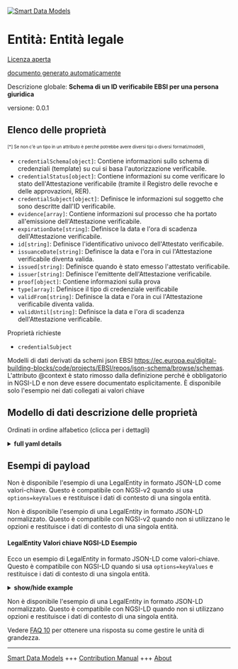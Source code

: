 <!-- 10-Header -->  
[![Smart Data Models](https://smartdatamodels.org/wp-content/uploads/2022/01/SmartDataModels_logo.png "Logo")](https://smartdatamodels.org)  
Entità: Entità legale  
=====================<!-- /10-Header -->  
<!-- 15-License -->  
[Licenza aperta](https://github.com/smart-data-models//dataModel.VerifiableCredentials/blob/master/LegalEntity/LICENSE.md)  
[documento generato automaticamente](https://docs.google.com/presentation/d/e/2PACX-1vTs-Ng5dIAwkg91oTTUdt8ua7woBXhPnwavZ0FxgR8BsAI_Ek3C5q97Nd94HS8KhP-r_quD4H0fgyt3/pub?start=false&loop=false&delayms=3000#slide=id.gb715ace035_0_60)  
<!-- /15-License -->  
<!-- 20-Description -->  
Descrizione globale: **Schema di un ID verificabile EBSI per una persona giuridica**  
versione: 0.0.1  
<!-- /20-Description -->  
<!-- 30-PropertiesList -->  

## Elenco delle proprietà  

<sup><sub>[*] Se non c'è un tipo in un attributo è perché potrebbe avere diversi tipi o diversi formati/modelli</sub></sup>.  
- `credentialSchema[object]`: Contiene informazioni sullo schema di credenziali (template) su cui si basa l'autorizzazione verificabile.  - `credentialStatus[object]`: Contiene informazioni su come verificare lo stato dell'Attestazione verificabile (tramite il Registro delle revoche e delle approvazioni, RER).  - `credentialSubject[object]`: Definisce le informazioni sul soggetto che sono descritte dall'ID verificabile.  - `evidence[array]`: Contiene informazioni sul processo che ha portato all'emissione dell'Attestazione verificabile.  - `expirationDate[string]`: Definisce la data e l'ora di scadenza dell'Attestazione verificabile.  - `id[string]`: Definisce l'identificativo univoco dell'Attestato verificabile.  - `issuanceDate[string]`: Definisce la data e l'ora in cui l'Attestazione verificabile diventa valida.  - `issued[string]`: Definisce quando è stato emesso l'attestato verificabile.  - `issuer[string]`: Definisce l'emittente dell'Attestazione verificabile.  - `proof[object]`: Contiene informazioni sulla prova  - `type[array]`: Definisce il tipo di credenziale verificabile  - `validFrom[string]`: Definisce la data e l'ora in cui l'Attestazione verificabile diventa valida.  - `validUntil[string]`: Definisce la data e l'ora di scadenza dell'Attestazione verificabile.  <!-- /30-PropertiesList -->  
<!-- 35-RequiredProperties -->  
Proprietà richieste  
- `credentialSubject`  <!-- /35-RequiredProperties -->  
<!-- 40-RequiredProperties -->  
Modelli di dati derivati da schemi json EBSI https://ec.europa.eu/digital-building-blocks/code/projects/EBSI/repos/json-schema/browse/schemas. L'attributo @context è stato rimosso dalla definizione perché è obbligatorio in NGSI-LD e non deve essere documentato esplicitamente. È disponibile solo l'esempio nei dati collegati ai valori chiave  
<!-- /40-RequiredProperties -->  
<!-- 50-DataModelHeader -->  
## Modello di dati descrizione delle proprietà  
Ordinati in ordine alfabetico (clicca per i dettagli)  
<!-- /50-DataModelHeader -->  
<!-- 60-ModelYaml -->  
<details><summary><strong>full yaml details</strong></summary>    
```yaml  
LegalEntity:    
  description: Schema of an EBSI Verifiable ID for a legal entity    
  properties:    
    credentialSchema:    
      description: Contains information about the credential schema (template) on which the Verifiable Authorisation is based    
      properties:    
        id:    
          description: Property. References the credential schema (template) stored on the (relevant) Trusted Schemas Registry (TSR) on which the Verifiable Authorisation is based    
          format: uri    
          type: string    
        type:    
          description: Property. Defines credential schema type    
          enum:    
            - FullJsonSchemaValidator2021    
          type: string    
      required:    
        - id    
        - type    
      type: object    
      x-ngsi:    
        type: Property    
    credentialStatus:    
      description: 'Contains information about how to verify the status of the Verifiable Attestation (via the Revocation and Endorsement Registry, RER)'    
      properties:    
        id:    
          description: Property. References record in the Revocation and Endorsement Registry (RER) to enable verification of a Verifiable Attestation’s validity    
          format: uri    
          type: string    
        statusListCredential:    
          description: Property. URL referencing the StatusList2021Credential    
          format: uri    
          type: string    
        statusListIndex:    
          description: Property. Integer expressed as a string. The zero based index value identifies the bit position of the status    
          type: string    
        statusPurpose:    
          description: Property. Purpose of the status entry    
          enum:    
            - revocation    
            - suspension    
          type: string    
        type:    
          description: Property. Defines the Verifiable Credential status type    
          type: string    
      required:    
        - id    
        - type    
      type: object    
      x-ngsi:    
        type: Property    
    credentialSubject:    
      description: Defines information about the subject that is described by the Verifiable ID    
      properties:    
        EORI:    
          description: Property. Economic Operator Registration and Identification (EORI) of Credential Subject (referred to in Commission Implementing Regulation (EU) No 1352/2013)    
          type: string    
        LEI:    
          description: Property. Official legal entity identifier (LEI) of Credential Subject (referred to in Commission Implementing Regulation (EU) No 1247/2012)    
          type: string    
        SEED:    
          description: Property. System for Exchange of Excise Data (SEED) of Credential Subject (i.e. excise number provided in Article 2(12) of Council Regulation (EC) No 389/2012)    
          type: string    
        SIC:    
          description: Property. Standard Industrial Classification (SIC) of Credential Subject (Article 3(1) of Directive 2009/101/EC of the European Parliament and of the Council.)    
          type: string    
        VATRegistration:    
          description: Property. VAT number  of Credential Subject    
          type: string    
        domainName:    
          description: Property. Domain name  of Credential Subject    
          type: string    
        id:    
          description: Property. Defines the DID of the subject that is described by the Verifiable Attestation    
          format: uri    
          type: string    
        identifier:    
          description: Property. Description to be completed    
          items:    
            properties:    
              id:    
                description: Property. Description to be completed    
                format: uri    
                type: string    
              schemeID:    
                description: Property. Description to be completed    
                type: string    
              value:    
                description: Property. Description to be completed    
                type: string    
            type: object    
          type: array    
        legalAddress:    
          description: Property. Official legal address of Credential Subject    
          type: string    
        legalName:    
          description: Property. Official legal name of Credential Subject    
          type: string    
        legalPersonIdentifier:    
          description: Property. National/Legal Identifier of Credential Subject (constructed by the sending Member State in accordance with the technical specifications for the purposes of cross-border identification and which is as persistent as possible in time)    
          type: string    
        taxReference:    
          description: Property. Official tax reference number of Credential Subject    
          type: string    
      required:    
        - id    
        - legalName    
      type: object    
      x-ngsi:    
        type: Property    
    evidence:    
      description: Contains information about the process which resulted in the issuance of the Verifiable Attestation    
      items:    
        properties:    
          documentPresence:    
            items:    
              description: Property. Description to be completed    
              type: string    
            type: array    
          evidenceDocument:    
            items:    
              description: Property. Description to be completed    
              type: string    
            type: array    
          id:    
            description: 'Property. If present, it MUST contain a URL that points to where more information about this instance of evidence can be found.'    
            type: string    
          subjectPresence:    
            description: Property. Description to be completed    
            type: string    
          type:    
            description: Property. Defines the evidence type    
            items:    
              type: string    
            type: array    
        required:    
          - id    
          - type    
        type: object    
      type: array    
      x-ngsi:    
        type: Property    
    expirationDate:    
      description: 'Defines the date and time, when the Verifiable Attestation expires'    
      format: date-time    
      type: string    
      x-ngsi:    
        type: Property    
    id:    
      description: Defines unique identifier of the Verifiable Attestation    
      format: uri    
      type: string    
      x-ngsi:    
        type: Property    
    issuanceDate:    
      description: 'Defines the date and time, when the Verifiable Attestation becomes valid'    
      format: date-time    
      type: string    
      x-ngsi:    
        type: Property    
    issued:    
      description: Defines when the Verifiable Attestation was issued    
      format: date-time    
      type: string    
      x-ngsi:    
        type: Property    
    issuer:    
      description: Defines the issuer of the Verifiable Attestation    
      format: uri    
      type: string    
      x-ngsi:    
        type: Property    
    proof:    
      description: Contains information about the proof    
      properties:    
        created:    
          description: 'Property. Defines the date and time, when the proof has been created'    
          format: date-time    
          type: string    
        jws:    
          description: Property. Defines the proof value in JWS format    
          type: string    
        proofPurpose:    
          description: Property. Defines the purpose of the proof    
          type: string    
        type:    
          description: Property. Defines the proof type    
          type: string    
        verificationMethod:    
          description: Property. Contains information about the verification method / proof mechanisms    
          type: string    
      required:    
        - type    
        - proofPurpose    
        - created    
        - verificationMethod    
        - jws    
      type: object    
      x-ngsi:    
        type: Property    
    type:    
      description: Defines the Verifiable Credential type    
      items:    
        type: string    
      type: array    
      x-ngsi:    
        type: Property    
    validFrom:    
      description: 'Defines the date and time, when the Verifiable Attestation becomes valid'    
      format: date-time    
      type: string    
      x-ngsi:    
        type: Property    
    validUntil:    
      description: 'Defines the date and time, when the Verifiable Attestation expires'    
      format: date-time    
      type: string    
      x-ngsi:    
        type: Property    
  required:    
    - credentialSubject    
  type: object    
  x-derived-from: https://ec.europa.eu/digital-building-blocks/code/projects/EBSI/repos/json-schema/browse/schemas/ebsi-vid/legal-entity/2022-11/schema.json    
  x-disclaimer: 'Redistribution and use in source and binary forms, with or without modification, are permitted  provided that the license conditions are met. Copyleft (c) 2022 Contributors to Smart Data Models Program'    
  x-license-url: https://github.com/smart-data-models/dataModel.VerifiableCredentials/blob/master/LegalEntity/LICENSE.md    
  x-model-schema: ""    
  x-model-tags: 'EBSI, Verifiable Credentials'    
  x-version: 0.0.1    
```  
</details>    
<!-- /60-ModelYaml -->  
<!-- 70-MiddleNotes -->  
<!-- /70-MiddleNotes -->  
<!-- 80-Examples -->  
## Esempi di payload  
Non è disponibile l'esempio di una LegalEntity in formato JSON-LD come valori-chiave. Questo è compatibile con NGSI-v2 quando si usa `options=keyValues` e restituisce i dati di contesto di una singola entità.  
Non è disponibile l'esempio di una LegalEntity in formato JSON-LD normalizzato. Questo è compatibile con NGSI-v2 quando non si utilizzano le opzioni e restituisce i dati di contesto di una singola entità.  
#### LegalEntity Valori chiave NGSI-LD Esempio  
Ecco un esempio di LegalEntity in formato JSON-LD come valori-chiave. Questo è compatibile con NGSI-LD quando si usa `options=keyValues` e restituisce i dati di contesto di una singola entità.  
<details><summary><strong>show/hide example</strong></summary>    
```json  
{  
  "@context": [  
    "https://www.w3.org/2018/credentials/v1",  
    "https://europa.eu/schemas/v-id/2020/v1",  
    "https://europa.eu/schemas/eidas/2020/v1"  
  ],  
  "id": "urn:did:123456",  
  "type": ["VerifiableCredential", "VerifiableAttestation"],  
  "issuer": "did:ebsi:2757945549477fc571663bee12042873fe555b674bd294a3",  
  "issuanceDate": "2019-06-22T14:11:44Z",  
  "validFrom": "2019-06-22T14:11:44Z",  
  "issued": "2019-06-22T14:11:44Z",  
  "credentialSubject": {  
    "id": "did:ebsi:2659b154a445434a39d91149ead3bd993cb99fd5e78281b7",  
    "identifier": [  
      {  
        "schemeID": "SHACL",  
        "value": "SHACL ID 1",  
        "id": "http://student.id/41231232"  
      }  
    ],  
    "legalName": "Example Company"  
  },  
  "credentialStatus": {  
    "id": "https://europa.eu/status/identity#1dee355d-0432-4910-ac9c-70d89e8d674e",  
    "type": "CredentialStatusList2020"  
  },  
  "credentialSchema": {  
    "id": "https://europa.eu/tsr-vid/verifiableid1.json",  
    "type": "FullJsonSchemaValidator2021"  
  },  
  "evidence": [  
    {  
      "id": "https://europa.eu/tsr-vid/evidence/f2aeec97-fc0d-42bf-8ca7-0548192d4231",  
      "type": ["DocumentVerification"],  
      "verifier": "did:ebsi:2e81454f76775c687694ee6772a17796436768a30e289555",  
      "evidenceDocument": ["Passport"],  
      "subjectPresence": "Physical",  
      "documentPresence": ["Physical"]  
    }  
  ],  
  "proof": {  
    "type": "EidasSeal2021",  
    "created": "2019-06-22T14:11:44Z",  
    "proofPurpose": "assertionMethod",  
    "verificationMethod": "did:ebsi:2757945549477fc571663bee12042873fe555b674bd294a3#2368332668",  
    "jws": "HG21J4fdlnBvBA+y6D...amP7O="  
  }  
}  
```  
</details>  
Non è disponibile l'esempio di una LegalEntity in formato JSON-LD normalizzato. Questo è compatibile con NGSI-LD quando non si utilizzano opzioni e restituisce i dati di contesto di una singola entità.  
<!-- /80-Examples -->  
<!-- 90-FooterNotes -->  
<!-- /90-FooterNotes -->  
<!-- 95-Units -->  
Vedere [FAQ 10](https://smartdatamodels.org/index.php/faqs/) per ottenere una risposta su come gestire le unità di grandezza.  
<!-- /95-Units -->  
<!-- 97-LastFooter -->  
---  
[Smart Data Models](https://smartdatamodels.org) +++ [Contribution Manual](https://bit.ly/contribution_manual) +++ [About](https://bit.ly/Introduction_SDM)<!-- /97-LastFooter -->  
